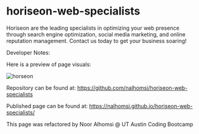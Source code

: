 # horiseon-web-specialists

Horiseon are the leading specialists in optimizing your web presence through search engine optimization, social media marketing, and online reputation management. Contact us today to get your business soaring!

Developer Notes:

Here is a preview of page visuals:

![horseon](https://user-images.githubusercontent.com/80538653/117369979-b0871380-ae93-11eb-8a4c-72871f7c5982.jpg)

Repository can be found at: https://github.com/nalhomsi/horiseon-web-specialists

Published page can be found at: https://nalhomsi.github.io/horiseon-web-specialists/

This page was refactored by Noor Alhomsi @ UT Austin Coding Bootcamp
